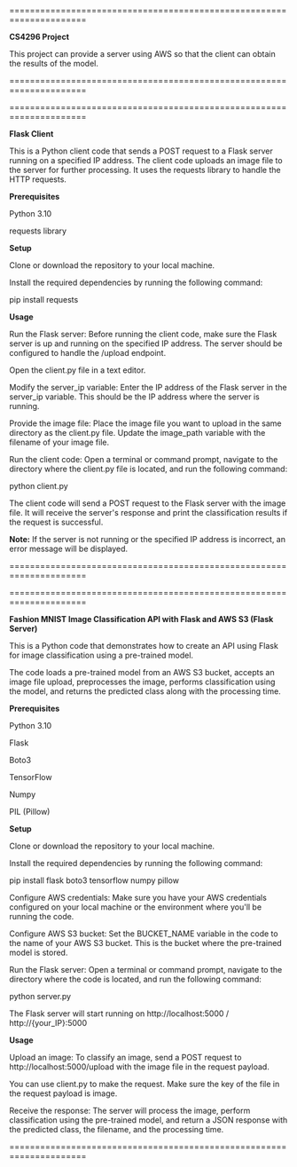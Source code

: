 =====================================================================

**CS4296 Project**

This project can provide a server using AWS so that the client can obtain the results of the model.

=====================================================================

=====================================================================

**Flask Client**

This is a Python client code that sends a POST request to a Flask server running on a specified IP address. 
The client code uploads an image file to the server for further processing. It uses the requests library to handle the HTTP requests.

**Prerequisites**

Python 3.10

requests library

**Setup**

Clone or download the repository to your local machine.

Install the required dependencies by running the following command:

pip install requests

**Usage**

Run the Flask server: Before running the client code, make sure the Flask server is up and running on the specified IP address. The server should be configured to handle the /upload endpoint.

Open the client.py file in a text editor.

Modify the server_ip variable: Enter the IP address of the Flask server in the server_ip variable. This should be the IP address where the server is running.

Provide the image file: Place the image file you want to upload in the same directory as the client.py file. Update the image_path variable with the filename of your image file.

Run the client code: Open a terminal or command prompt, navigate to the directory where the client.py file is located, and run the following command:

python client.py

The client code will send a POST request to the Flask server with the image file. It will receive the server's response and print the classification results if the request is successful.

**Note:** If the server is not running or the specified IP address is incorrect, an error message will be displayed.

=====================================================================

=====================================================================

**Fashion MNIST Image Classification API with Flask and AWS S3 (Flask Server)**

This is a Python code that demonstrates how to create an API using Flask for image classification using a pre-trained model. 

The code loads a pre-trained model from an AWS S3 bucket, accepts an image file upload, preprocesses the image, performs classification using the model, and returns the predicted class along with the processing time.

**Prerequisites**

Python 3.10

Flask

Boto3

TensorFlow

Numpy

PIL (Pillow)

**Setup**

Clone or download the repository to your local machine.

Install the required dependencies by running the following command:

pip install flask boto3 tensorflow numpy pillow

Configure AWS credentials: Make sure you have your AWS credentials configured on your local machine or the environment where you'll be running the code.

Configure AWS S3 bucket: Set the BUCKET_NAME variable in the code to the name of your AWS S3 bucket. This is the bucket where the pre-trained model is stored.

Run the Flask server: Open a terminal or command prompt, navigate to the directory where the code is located, and run the following command:

python server.py

The Flask server will start running on http://localhost:5000 /  http://{your_IP}:5000

**Usage**

Upload an image: To classify an image, send a POST request to http://localhost:5000/upload with the image file in the request payload. 

You can use client.py to make the request. Make sure the key of the file in the request payload is image. 

Receive the response: The server will process the image, perform classification using the pre-trained model, and return a JSON response with the predicted class, the filename, and the processing time.

=====================================================================

